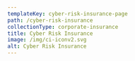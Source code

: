 ```yaml
---
templateKey: cyber-risk-insurance-page
path: /cyber-risk-insurance
collectionType: corporate-insurance
title: Cyber Risk Insurance
image: /img/ci-iconv2.svg
alt: Cyber Risk Insurance
---
```

